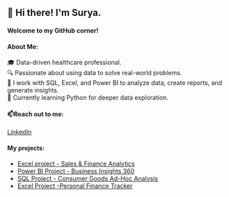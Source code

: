 ## 👋 Hi there! I'm Surya.

#### Welcome to my GitHub corner!

#### About Me: 
🎓 Data-driven healthcare professional.  
🔍 Passionate about using data to solve real-world problems.  
🔧 I work with SQL, Excel, and Power BI to analyze data, create reports, and generate insights.  
🌱 Currently learning Python for deeper data exploration.
#### 📫Reach out to me:
[LinkedIn](https://www.linkedin.com/in/suryachandrasatyasai/)

#### My projects:
- [Excel project - Sales & Finance Analytics](https://github.com/SuryaChandraSatyaSai/Excel-Sales-And-Finance-Analytics)
- [Power BI Project - Business Insights 360](https://github.com/SuryaChandraSatyaSai/Business-Insights-360)
- [SQL Project - Consumer Goods Ad-Hoc Analysis](https://github.com/SuryaChandraSatyaSai/Consumer_goods_Ad-hoc_insights)
- [Excel Project -Personal Finance Tracker](https://github.com/SuryaChandraSatyaSai/Personal-Finance-Tracker)

